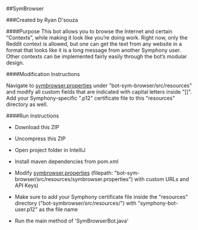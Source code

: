 ##SymBrowser

###Created by Ryan D'souza


####Purpose
This bot allows you to browse the Internet and certain “Contexts”, while making it look like you’re doing work.
Right now, only the Reddit context is allowed, but one can get the text from any website in a format that looks like it is a long message from another Symphony user.
Other contexts can be implemented fairly easily through the bot’s modular design.


####Modification Instructions

Navigate to [symbrowser.properties](https://github.com/symphonyoss/bot-sym-browser/blob/master/src/resources/symbrowser.properties) under "bot-sym-browser/src/resources" and modify all custom fields that are indicated with capital letters inside "[]". Add your Symphony-specific ".p12" certificate file to this "resources" directory as well.


####Run Instructions

- Download this ZIP 

- Uncompress this ZIP 

- Open project folder in IntelliJ 

- Install maven dependencies from pom.xml

- Modify [symbrowser.properties](https://github.com/symphonyoss/bot-sym-browser/blob/master/src/resources/symbrowser.properties) (filepath: "bot-sym-browser/src/resources/symbrowser.properties") with custom URLs and API Keys) 

- Make sure to add your Symphony certificate file inside the "resources" directory ("bot-symbrowser/src/resources/") with "symphony-bot-user.p12" as the file name

- Run the main method of 'SymBrowserBot.java'

